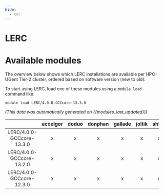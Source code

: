 ```yaml
---
hide:
  - toc
---
```


LERC
====

# Available modules


The overview below shows which LERC installations are available per HPC-UGent Tier-2 cluster, ordered based on software version (new to old).

To start using LERC, load one of these modules using a `module load` command like:

```shell
module load LERC/4.0.0-GCCcore-13.3.0
```

*(This data was automatically generated on {{modules_last_updated}})*  

| |accelgor|doduo|donphan|gallade|joltik|shinx|
| :---: | :---: | :---: | :---: | :---: | :---: | :---: |
|LERC/4.0.0-GCCcore-13.3.0|x|x|x|x|x|x|
|LERC/4.0.0-GCCcore-13.2.0|x|x|x|x|x|x|
|LERC/4.0.0-GCCcore-12.3.0|x|x|x|x|x|x|
